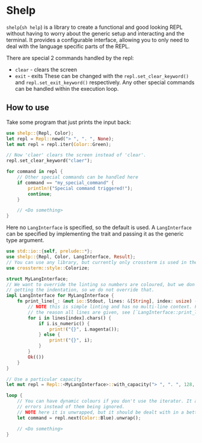 # Shelp

`shelp`(`sh help`) is a library to create a functional and good looking REPL without having to worry about
the generic setup and interacting and the terminal. It provides a configurable interface,
allowing you to only need to deal with the language specific parts of the REPL.

There are special 2 commands handled by the repl:
- `clear` - clears the screen
- `exit`  - exits
These can be changed with the `repl.set_clear_keyword()` and
`repl.set_exit_keyword()` respectively. Any other special commands can
be handled within the execution loop.

## How to use

Take some program that just prints the input back:
```rust
use shelp::{Repl, Color};
let repl = Repl::newd("> ", ". ", None);
let mut repl = repl.iter(Color::Green);

// Now 'claer' clears the screen instead of 'clear'.
repl.set_clear_keyword("claer");

for command in repl {
    // Other special commands can be handled here
    if command == "my_special_command" {
        println!("Special command triggered!");
        continue;
    }

    // <Do something>
}
```
Here no `LangInterface` is specified, so the default is used.
A `LangInterface` can be specified by implementing the trait and passing it as the generic
type argument.

```rust
use std::io::{self, prelude::*};
use shelp::{Repl, Color, LangInterface, Result};
// You can use any library, but currently only crossterm is used in the library for terminal.
use crossterm::style::Colorize;

struct MyLangInterface;
// We want to override the linting so numbers are coloured, but we don't have a specific way of
// getting the indentation, so we do not override that.
impl LangInterface for MyLangInterface {
    fn print_line(_: &mut io::Stdout, lines: &[String], index: usize) -> Result<()> {
        // NOTE this is simple linting and has no multi-line context. For more information on
        // the reason all lines are given, see [`LangInterface::print_line`]
        for i in lines[index].chars() {
            if i.is_numeric() {
                print!("{}", i.magenta());
            } else {
                print!("{}", i);
            }
        }
        Ok(())
    }
}

// Use a particular capacity
let mut repl = Repl::<MyLangInterface>::with_capacity("> ", ". ", 128, None);

loop {
    // You can have dynamic colours if you don't use the iterator. It also allows you to use the
    // errors instead of them being ignored.
    // NOTE here it is unwrapped, but it should be dealt with in a better way.
    let command = repl.next(Color::Blue).unwrap();

    // <Do something>
}
```
